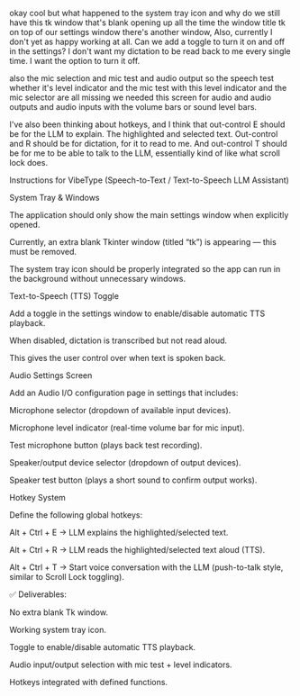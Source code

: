 okay cool but what happened to the system tray icon and why do we still have this
tk window that's blank opening up all the time the window title tk on top of
our settings window there's another window, Also, currently I don't yet as happy working at all.
Can we add a toggle to turn it on and off in the settings?
I don't want my dictation to be read back to me every single time.
I want the option to turn it off.

also the mic selection and mic test and audio output so the speech test whether
it's level indicator and the mic test with this level indicator and the mic
selector are all missing we needed this screen for audio and audio outputs and audio
inputs with the volume bars or sound level bars.

I've also been thinking about hotkeys, and I think that
out-control E should be for the LLM to explain.
The highlighted and selected text.
Out-control and R should be for dictation, for it to read to me.
And out-control T should be for me to be able to
talk to the LLM, essentially kind of like what
scroll lock does.

Instructions for VibeType (Speech-to-Text / Text-to-Speech LLM Assistant)

System Tray & Windows

The application should only show the main settings window when explicitly opened.

Currently, an extra blank Tkinter window (titled “tk”) is appearing — this must be removed.

The system tray icon should be properly integrated so the app can run in the background without unnecessary windows.

Text-to-Speech (TTS) Toggle

Add a toggle in the settings window to enable/disable automatic TTS playback.

When disabled, dictation is transcribed but not read aloud.

This gives the user control over when text is spoken back.

Audio Settings Screen

Add an Audio I/O configuration page in settings that includes:

Microphone selector (dropdown of available input devices).

Microphone level indicator (real-time volume bar for mic input).

Test microphone button (plays back test recording).

Speaker/output device selector (dropdown of output devices).

Speaker test button (plays a short sound to confirm output works).

Hotkey System

Define the following global hotkeys:

Alt + Ctrl + E → LLM explains the highlighted/selected text.

Alt + Ctrl + R → LLM reads the highlighted/selected text aloud (TTS).

Alt + Ctrl + T → Start voice conversation with the LLM (push-to-talk style, similar to Scroll Lock toggling).

✅ Deliverables:

No extra blank Tk window.

Working system tray icon.

Toggle to enable/disable automatic TTS playback.

Audio input/output selection with mic test + level indicators.

Hotkeys integrated with defined functions.